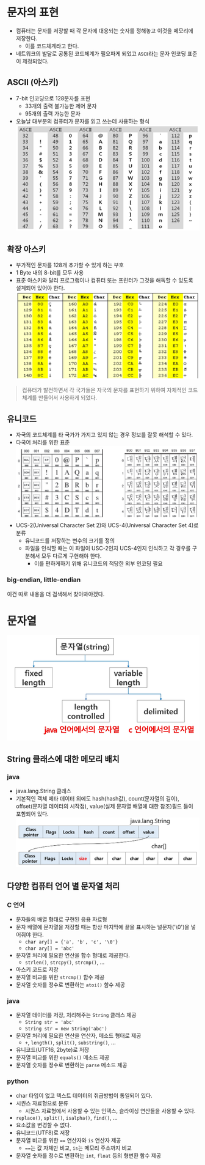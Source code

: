 # 문자의 표현
- 컴퓨터는 문자를 저장할 때 각 문자에 대응되는 숫자를 정해놓고 이것을 메모리에 저장한다.
    - 이를 코드체계라고 한다.
- 네트워크의 발달로 공통된 코드체계가 필요파게 되었고 `ASCⅡ`라는 문자 인코딩 표준이 제정되었다.

## ASCⅡ (아스키)
- 7-bit 인코딩으로 128문자를 표현
    - 33개의 출력 불가능한 제어 문자
    - 95개의 출력 가능한 문자
- 오늘날 대부분의 컴퓨터가 문자를 읽고 쓰는데 사용하는 형식
![alt text](image-8.png)

## 확장 아스키
- 부가적인 문자를 128개 추가할 수 있게 하는 부호
- 1 Byte 내의 8-bit를 모두 사용
- 표준 아스키와 달리 프로그램이나 컴퓨터 또는 프린터가 그것을 해독할 수 있도록 설계되어 있어야 한다.
![alt text](image-9.png)

> 컴퓨터가 발전하면서 각 국가들은 자국의 문자를 표현하기 위하여 자체적인 코드체계를 만들어서 사용하게 되었다.

## 유니코드
- 자국의 코드체계를 타 국가가 가지고 있지 않는 경우 정보를 잘못 해석할 수 있다.
- 다국어 처리를 위한 표준
![alt text](image-10.png)
- UCS-2(Universal Character Set 2)와 UCS-4(Universal Character Set 4)로 분류
    - 유니코드를 저장하는 변수의 크기를 정의
    - 파일을 인식할 때는 이 파일이 USC-2인지 UCS-4인지 인식하고 각 경우를 구분해서 모두 다르게 구현해야 한다.
        - 이를 편하게하기 위해 유니코드의 적당한 외부 인코딩 필요

### big-endian, little-endian
이건 따로 내용을 더 검색해서 찾아봐야겠다.

# 문자열
![alt text](image-11.png)
## String 클래스에 대한 메모리 배치
### java
- java.lang.String 클래스
- 기본적인 객체 메타 데이터 외에도 hash(hash값), count(문자열의 길이), offset(문자열 데이터의 시작점), value(실제 문자열 배열에 대한 참조)필드 들이 포함되어 있다.
![alt text](image-12.png)

## 다양한 컴퓨터 언어 별 문자열 처리
### C 언어
- 문자들의 배열 형태로 구현된 응용 자료형
- 문자 배열에 문자열을 저장할 때는 항상 마지막에 끝을 표시하는 널문자('\0')을 넣어줘야 한다.
    - `char ary[] = {'a', 'b', 'c', '\0'}`
    - `char ary[] = 'abc'`
- 문자열 처리에 필요한 연산을 함수 형태로 제공한다.
    - `strlen()`, `strcpy()`, `strcmp()`, ...
- 아스키 코드로 저장
- 문자열 비교를 위한 `strcmp()` 함수 제공
- 문자열 숫자를 정수로 변환하는 `atoi()` 함수 제공

### java
- 문자열 데이터를 저장, 처리해주는 `String` 클래스 제공
    - `String str = 'abc'`
    - `String str = new String('abc')`
- 문자열 처리에 필요한 연산을 연산자, 메소드 형태로 제공
    - `+`, `length()`, `split()`, `substring()`, ...
- 유니코드(UTF16, 2byte)로 저장
- 문자열 비교를 위한 `equals()` 메소드 제공
- 문자열 숫자를 정수로 변환하는 `parse` 메소드 제공

### python
- char 타입이 없고 텍스트 데이터의 취급방법이 통일되어 있다.
- 시퀀스 자료형으로 분류
    - 시퀀스 자료형에서 사용할 수 있는 인덱스, 슬라이싱 연산들을 사용할 수 있다.
- `replace()`, `split()`, `isalpha()`, `find()`, ...
- 요소값을 변경할 수 없다.
- 유니코드(UTF8)로 저장
- 문자열 비교를 위한 `==` 연산자와 `is` 연산자 제공
    - `==`는 값 자체만 비교, `is`는 메모리 주소까지 비교
- 문자열 숫자를 정수로 변환하는 `int`, `float` 등의 형변환 함수 제공


